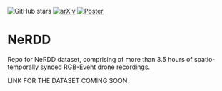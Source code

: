 ![GitHub stars](https://img.shields.io/github/stars/MagriniGabriele/NeRDD?style=social)
[![arXiv](https://img.shields.io/badge/arXiv-2409.16099-B31B1B.svg)](https://arxiv.org/abs/2409.16099)
[![Poster](https://img.shields.io/badge/Poster-Download-blue)](https://your-link-to-poster.com)
# NeRDD
Repo for NeRDD dataset, comprising of more than 3.5 hours of spatio-temporally synced RGB-Event drone recordings.

LINK FOR THE DATASET COMING SOON.
